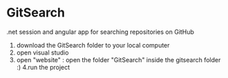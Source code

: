 # GitSearch
.net session and angular app for searching repositories on GitHub

1. download the GitSearch folder to your local computer
2. open visual studio
3. open "website" : open the folder "GitSearch" inside the gitsearch folder :)
4.run the project
